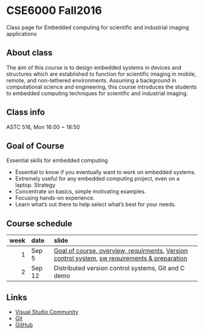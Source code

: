 # CSE6000 Fall2016
Class page for Embedded computing for scientific and industrial imaging applications

## About class
The aim of this course is to design embedded systems in devices and structures which are established to function for scientific imaging in mobile, remote, and non-tethered environments. Assuming a background in computational science and engineering, this course introduces the students to embedded computing techniques for scientific and industrial imaging.

## Class info
ASTC 516, Mon 16:00 ~ 18:50

## Goal of Course
Essential skills for embedded computing
- Essential to know if you eventually want to work on embedded systems.
- Extremely useful for any embedded computing project, even on a laptop.
Strategy
- Concentrate on basics, simple motivating examples.
- Focusing hands-on experience.
- Learn what’s out there to help select what’s best for your needs.

## Course schedule
week   | date         | slide
------:|:-------------|:-------------
1 | Sep 5  | [Goal of course, overview, requirments](slides/ec_siip_01.pdf), [Version control system](slides/ec_siip_02.pdf), [sw requirements & preparation](slides/ec_siip_00.pdf)
2 | Sep 12 | Distributed version control systems, Git and C demo


## Links
* [Visual Studio Community](https://www.visualstudio.com/)
* [Git](https://git-scm.com/)
* [GitHub](https://github.com/)
